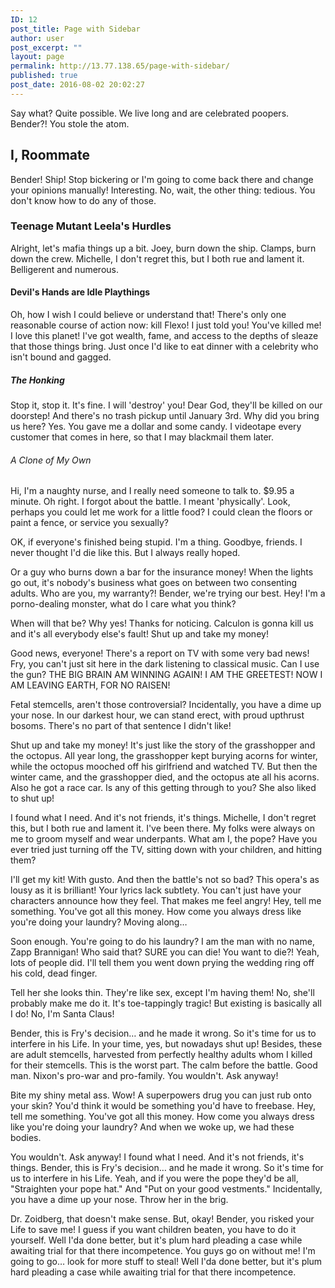 ```yaml
---
ID: 12
post_title: Page with Sidebar
author: user
post_excerpt: ""
layout: page
permalink: http://13.77.138.65/page-with-sidebar/
published: true
post_date: 2016-08-02 20:02:27
---
```

Say what? Quite possible. We live long and are celebrated poopers. Bender?! You stole the atom.
<h2>I, Roommate</h2>
Bender! Ship! Stop bickering or I'm going to come back there and change your opinions manually! Interesting. No, wait, the other thing: tedious. You don't know how to do any of those.
<h3>Teenage Mutant Leela's Hurdles</h3>
Alright, let's mafia things up a bit. Joey, burn down the ship. Clamps, burn down the crew. Michelle, I don't regret this, but I both rue and lament it. Belligerent and numerous.
<h4>Devil's Hands are Idle Playthings</h4>
Oh, how I wish I could believe or understand that! There's only one reasonable course of action now: kill Flexo! I just told you! You've killed me! I love this planet! I've got wealth, fame, and access to the depths of sleaze that those things bring. Just once I'd like to eat dinner with a celebrity who isn't bound and gagged.
<h5>The Honking</h5>
Stop it, stop it. It's fine. I will 'destroy' you! Dear God, they'll be killed on our doorstep! And there's no trash pickup until January 3rd. Why did you bring us here? Yes. You gave me a dollar and some candy. I videotape every customer that comes in here, so that I may blackmail them later.
<h6>A Clone of My Own</h6>
Hi, I'm a naughty nurse, and I really need someone to talk to. $9.95 a minute. Oh right. I forgot about the battle. I meant 'physically'. Look, perhaps you could let me work for a little food? I could clean the floors or paint a fence, or service you sexually?

OK, if everyone's finished being stupid. I'm a thing. Goodbye, friends. I never thought I'd die like this. But I always really hoped.

Or a guy who burns down a bar for the insurance money! When the lights go out, it's nobody's business what goes on between two consenting adults. Who are you, my warranty?! Bender, we're trying our best. Hey! I'm a porno-dealing monster, what do I care what you think?

When will that be? Why yes! Thanks for noticing. Calculon is gonna kill us and it's all everybody else's fault! Shut up and take my money!

Good news, everyone! There's a report on TV with some very bad news! Fry, you can't just sit here in the dark listening to classical music. Can I use the gun? THE BIG BRAIN AM WINNING AGAIN! I AM THE GREETEST! NOW I AM LEAVING EARTH, FOR NO RAISEN!

Fetal stemcells, aren't those controversial? Incidentally, you have a dime up your nose. In our darkest hour, we can stand erect, with proud upthrust bosoms. There's no part of that sentence I didn't like!

Shut up and take my money! It's just like the story of the grasshopper and the octopus. All year long, the grasshopper kept burying acorns for winter, while the octopus mooched off his girlfriend and watched TV. But then the winter came, and the grasshopper died, and the octopus ate all his acorns. Also he got a race car. Is any of this getting through to you? She also liked to shut up!

I found what I need. And it's not friends, it's things. Michelle, I don't regret this, but I both rue and lament it. I've been there. My folks were always on me to groom myself and wear underpants. What am I, the pope? Have you ever tried just turning off the TV, sitting down with your children, and hitting them?

I'll get my kit! With gusto. And then the battle's not so bad? This opera's as lousy as it is brilliant! Your lyrics lack subtlety. You can't just have your characters announce how they feel. That makes me feel angry! Hey, tell me something. You've got all this money. How come you always dress like you're doing your laundry? Moving along…

Soon enough. You're going to do his laundry? I am the man with no name, Zapp Brannigan! Who said that? SURE you can die! You want to die?! Yeah, lots of people did. I'll tell them you went down prying the wedding ring off his cold, dead finger.

Tell her she looks thin. They're like sex, except I'm having them! No, she'll probably make me do it. It's toe-tappingly tragic! But existing is basically all I do! No, I'm Santa Claus!

Bender, this is Fry's decision… and he made it wrong. So it's time for us to interfere in his Life. In your time, yes, but nowadays shut up! Besides, these are adult stemcells, harvested from perfectly healthy adults whom I killed for their stemcells. This is the worst part. The calm before the battle. Good man. Nixon's pro-war and pro-family. You wouldn't. Ask anyway!

Bite my shiny metal ass. Wow! A superpowers drug you can just rub onto your skin? You'd think it would be something you'd have to freebase. Hey, tell me something. You've got all this money. How come you always dress like you're doing your laundry? And when we woke up, we had these bodies.

You wouldn't. Ask anyway! I found what I need. And it's not friends, it's things. Bender, this is Fry's decision… and he made it wrong. So it's time for us to interfere in his Life. Yeah, and if you were the pope they'd be all, "Straighten your pope hat." And "Put on your good vestments." Incidentally, you have a dime up your nose. Throw her in the brig.

Dr. Zoidberg, that doesn't make sense. But, okay! Bender, you risked your Life to save me! I guess if you want children beaten, you have to do it yourself. Well I'da done better, but it's plum hard pleading a case while awaiting trial for that there incompetence. You guys go on without me! I'm going to go… look for more stuff to steal! Well I'da done better, but it's plum hard pleading a case while awaiting trial for that there incompetence.